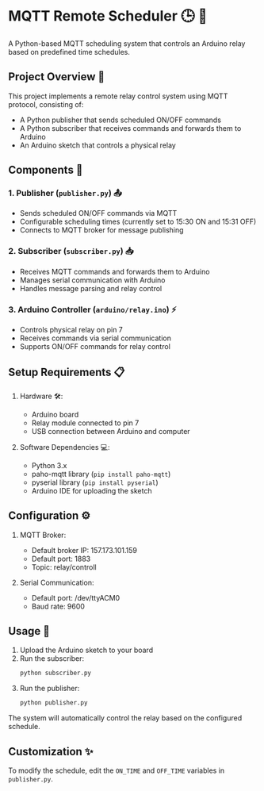# MQTT Remote Scheduler 🕒 🔌

A Python-based MQTT scheduling system that controls an Arduino relay based on predefined time schedules.

## Project Overview 🎯

This project implements a remote relay control system using MQTT protocol, consisting of:
- A Python publisher that sends scheduled ON/OFF commands
- A Python subscriber that receives commands and forwards them to Arduino
- An Arduino sketch that controls a physical relay

## Components 🔧

### 1. Publisher (`publisher.py`) 📤
- Sends scheduled ON/OFF commands via MQTT
- Configurable scheduling times (currently set to 15:30 ON and 15:31 OFF)
- Connects to MQTT broker for message publishing

### 2. Subscriber (`subscriber.py`) 📥
- Receives MQTT commands and forwards them to Arduino
- Manages serial communication with Arduino
- Handles message parsing and relay control

### 3. Arduino Controller (`arduino/relay.ino`) ⚡
- Controls physical relay on pin 7
- Receives commands via serial communication
- Supports ON/OFF commands for relay control

## Setup Requirements 📋

1. Hardware 🛠️:
   - Arduino board
   - Relay module connected to pin 7
   - USB connection between Arduino and computer

2. Software Dependencies 💻:
   - Python 3.x
   - paho-mqtt library (`pip install paho-mqtt`)
   - pyserial library (`pip install pyserial`)
   - Arduino IDE for uploading the sketch

## Configuration ⚙️

1. MQTT Broker:
   - Default broker IP: 157.173.101.159
   - Default port: 1883
   - Topic: relay/controll

2. Serial Communication:
   - Default port: /dev/ttyACM0
   - Baud rate: 9600

## Usage 🚀

1. Upload the Arduino sketch to your board
2. Run the subscriber:
   ```bash
   python subscriber.py
   ```
3. Run the publisher:
   ```bash
   python publisher.py
   ```

The system will automatically control the relay based on the configured schedule.

## Customization ✨

To modify the schedule, edit the `ON_TIME` and `OFF_TIME` variables in `publisher.py`.
